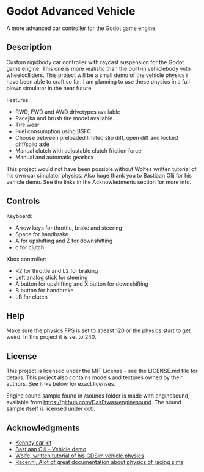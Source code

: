 # Godot Advanced Vehicle
A more advanced car controller for the Godot game engine.

## Description
Custom rigidbody car controller with raycast suspension for the Godot game engine. This one is more realistic than the built-in vehiclebody with wheelcolliders.
This project will be a small demo of the vehicle physics i have been able to craft so far. I am planning to use these physics in a full blown simulator in the near future.

Features:
- RWD, FWD and AWD drivetypes available
- Pacejka and brush tire model available.
- Tire wear
- Fuel consumption using BSFC
- Choose between preloaded limited slip diff, open diff and locked diff/solid axle
- Manual clutch with adjustable clutch friction force
- Manual and automatic gearbox

This project would not have been possible without Wolfes written tutorial of his own car simulator physics. Also huge thank you to Bastiaan Olij for his vehicle demo. See the links in the Acknowledments section for more info.

## Controls
Keyboard:
- Arrow keys for throttle, brake and steering
- Space for handbrake
- A for upshifting and Z for downshifting
- c for clutch

Xbox controller:
- R2 for throttle and L2 for braking
- Left analog stick for steering
- A button for upshifting and X button for downshifting
- B button for handbrake
- LB for clutch

## Help
Make sure the physics FPS is set to atleast 120 or the physics start to get weird. In this project it is set to 240.

## License
This project is licensed under the MIT License - see the LICENSE.md file for details. This project also contains models and textures owned by their authors. See links below for exact licenses.

Engine sound sample found in /sounds folder is made with enginesound, available from https://github.com/DasEtwas/enginesound. The sound sample itself is licensed under cc0.

## Acknowledgments
* [Kenney car kit](https://www.kenney.nl/assets/car-kit)
* [Bastiaan Olij - Vehicle demo](https://github.com/BastiaanOlij/vehicle-demo/)
* [Wolfe, written tutorial of his GDSim vehicle physics](https://www.gtplanet.net/forum/threads/gdsim-v0-4a-autocross-and-custom-setups.396400/)
* [Racer.nl, Alot of great documentation about physics of racing sims](http://www.racer.nl/)
